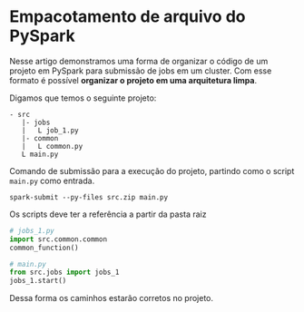 # Empacotamento de arquivo do PySpark

Nesse artigo demonstramos uma forma de organizar o código de um projeto em PySpark para submissão de jobs em um cluster. Com esse formato é possível **organizar o projeto em uma arquitetura limpa**.

Digamos que temos o seguinte projeto:

```
- src
   |- jobs
   |   L job_1.py
   |- common
   |   L common.py
   L main.py
```

Comando de submissão para a execução do projeto, partindo como o script `main.py` como entrada.

```
spark-submit --py-files src.zip main.py
```

Os scripts deve ter a referência a partir da pasta raiz

```python
# jobs_1.py
import src.common.common
common_function()

# main.py
from src.jobs import jobs_1
jobs_1.start()
```

Dessa forma os caminhos estarão corretos no projeto.